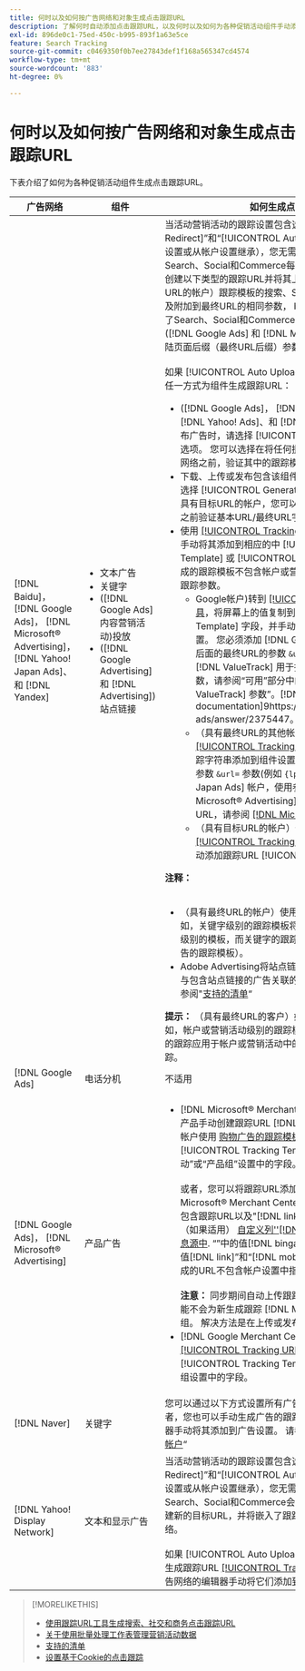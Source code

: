 ```yaml
---
title: 何时以及如何按广告网络和对象生成点击跟踪URL
description: 了解何时自动添加点击跟踪URL，以及何时以及如何为各种促销活动组件手动添加它们。
exl-id: 896de0c1-75ed-450c-b995-893f1a63e5ce
feature: Search Tracking
source-git-commit: c0469350f0b7ee27843def1f168a565347cd4574
workflow-type: tm+mt
source-wordcount: '883'
ht-degree: 0%

---
```


# 何时以及如何按广告网络和对象生成点击跟踪URL

下表介绍了如何为各种促销活动组件生成点击跟踪URL。

| 广告网络 | 组件 | 如何生成点击跟踪URL |
| ---- | ---- | ---- |
| [!DNL Baidu]， [!DNL Google Ads]， [!DNL Microsoft® Advertising]， [!DNL Yahoo! Japan Ads]、和 [!DNL Yandex] | <ul><li>文本广告</li><li>关键字</li><li>([!DNL Google Ads] 内容营销活动)投放</li><li>([!DNL Google Advertising] 和 [!DNL Advertising])站点链接</li></ul> | 当活动营销活动的跟踪设置包含选项&quot;[!UICONTROL EF Redirect]”和“[!UICONTROL Auto Upload]“”（在营销活动级别设置或从帐户设置继承），您无需为广告组组件生成跟踪URL。 Search、Social和Commerce每次与广告网络同步时，都会自动创建以下类型的跟踪URL并将其上传到广告网络： a)（具有最终URL的帐户）跟踪模板的搜索、Social和Commerce跟踪参数以及附加到最终URL的相同参数， b)（具有目标URL的帐户）嵌入了Search、Social和Commerce跟踪代码的新目标URL，以及c) ([!DNL Google Ads] 和 [!DNL Microsoft® Advertising] 帐户)登陆页面后缀（最终URL后缀）参数。<br><br>如果 [!UICONTROL Auto Upload] 选项被禁用，则可以通过以下任一方式为组件生成跟踪URL：<ul><li>([!DNL Google Ads]， [!DNL Microsoft® Advertising]， [!DNL Yahoo! Ads]、和 [!DNL Yandex])当您从馈送文件发布广告时，请选择 [!UICONTROL Generate Tracking URLs] 选项。 您可以选择在将任何批量处理工作表文件发布到广告网络之前，验证其中的跟踪模板字段。</li><li>下载、上传或发布包含该组件的批量处理工作表文件时，请选择 [!UICONTROL Generate Tracking URLs] 选项。 对于具有目标URL的帐户，您可以选择在将文件发布到广告网络之前验证基本URL/最终URL字段字段</li><li>使用 [[!UICONTROL Tracking URLs] 工具](/help/search-social-commerce/tools/click-tracking-url-generate.md) 以生成跟踪URL并手动将其添加到相应的中 [!UICONTROL Tracking Template] 或 [!UICONTROL Base URL] 字段。 <b>注意：</b> 您生成的跟踪模板不包含帐户或营销活动设置中指定的任何其他跟踪参数。<ul><li>Google帐户)转到 [[!UICONTROL Tracking URLs] 工具](/help/search-social-commerce/tools/click-tracking-url-generate.md)，将屏幕上的值复制到相应的 [!UICONTROL Tracking Template] 字段，并手动将整个跟踪字符串添加到组件设置。 您必须添加 [!DNL Google Ads] [!DNL ValueTrack] 后面的最终URL的参数 `&url=` 参数(例如 `{lpurl}`)。 对于 [!DNL ValueTrack] 用于指示跟踪模板中最终URL的参数，请参阅“可用”部分中的“仅限跟踪模板”参数 [!DNL ValueTrack] 参数”。[!DNL Google Ads] documentation]9https://support.google.com/google-ads/answer/2375447。</li><li>（具有最终URL的其他帐户）使用生成跟踪URL [[!UICONTROL Tracking URLs] 工具](/help/search-social-commerce/tools/click-tracking-url-generate.md)，并手动将整个跟踪字符串添加到组件设置。 您必须在之后为最终URL添加参数 `&url=` 参数(例如 `{lpurl}`)。 对象 [!DNL Yahoo! Japan Ads] 帐户，使用参数 `{lpurl}`. 对于 [!DNL Microsoft® Advertising] 参数指示跟踪模板中的最终URL，请参阅 [[!DNL Microsoft® Advertising] 文档](https://help.bingads.microsoft.com/#apex/3/en/56799).</li><li>（具有目标URL的帐户）使用生成跟踪URL [[!UICONTROL Tracking URLs] 工具](/help/search-social-commerce/tools/click-tracking-url-generate.md)，并在相应的中手动添加跟踪URL [!UICONTROL Base URL] 字段。</li></ul></li></ul><b>注释：</b><br><br><ul><li>（具有最终URL的帐户）使用最细粒度级别的跟踪模板（例如，关键字级别的跟踪模板将覆盖帐户、营销活动和广告组级别的模板，而关键字的跟踪模板和投放位置将覆盖关联广告的跟踪模板）。</li><li>Adobe Advertising将站点链接的点击量和产生的收入映射到与包含站点链接的广告关联的关键字，而不是单独映射。 请参阅&quot;[支持的清单](/help/search-social-commerce/introduction/supported-inventory.md)“</li></ul><b>提示：</b> （具有最终URL的客户）如果您仅在所需的最高级别（例如，帐户或营销活动级别的跟踪模板）创建跟踪模板，以将相同的跟踪应用于帐户或营销活动中的所有实体，则最易于管理跟踪。 |
| [!DNL Google Ads] | 电话分机 | 不适用 |
| [!DNL Google Ads]， [!DNL Microsoft® Advertising] | 产品广告 | <ul><li>[!DNL Microsoft® Merchant Center] 帐户：为您中的每个产品手动创建跟踪URL [!DNL Microsoft® Merchant Center] 帐户使用 [购物广告的跟踪模板格式](/help/search-social-commerce/tracking/formats-click-tracking-microsoft.md)，并手动将其添加到 [!UICONTROL Tracking Template] “帐户”、“促销活动”或“产品组”设置中的字段。<br><br>或者，您可以将跟踪URL添加到中的产品数据 [!DNL Microsoft® Merchant Center account]. 要实现此目的，请包含跟踪URL以及&quot;[!DNL link]”或“[!DNL mobile_link]”字段（如果适用） [自定义列&#39;&#39;[!DNL bingads_redirect]”在产品信息源中](https://help.ads.microsoft.com/#apex/3/en/51084). “”中的值[!DNL bingads_redirect]”字段替换“”中的值[!DNL link]”和“[!DNL mobile_link]”字段。 使用此方法生成的URL不包含帐户设置中指定的任何跟踪参数。<br><br><b>注意：</b> 同步期间自动上传跟踪的帐户级别和营销活动级别功能不会为新生成跟踪 [!DNL Microsoft® Advertising] 产品组。 解决方法是在上传或发布批量处理工作表时生成跟踪。</li><li>[!DNL Google Merchant Center] 帐户：使用 [[!UICONTROL Tracking URLs] 工具](/help/search-social-commerce/tools/click-tracking-url-generate.md)，并手动将它们添加到 [!UICONTROL Tracking Template] 帐户、营销活动或产品组设置中的字段。</li></ul> |
| [!DNL Naver] | 关键字 | 您可以通过以下方式设置所有广告的点击跟踪 [批量工作表](/help/search-social-commerce/campaign-management/bulksheets/bulksheet-about.md). 或者，您也可以手动生成广告的跟踪URL，并使用广告网络的编辑器手动将其添加到广告设置。 请参阅&quot;[实施 [!DNL Naver] 仅跟踪帐户](/help/search-social-commerce/campaign-management/naver-tracking-only-account-implement.md)“ |
| [!DNL Yahoo! Display Network] | 文本和显示广告 | 当活动营销活动的跟踪设置包含选项&quot;[!UICONTROL EF Redirect]”和“[!UICONTROL Auto Upload]“”（在促销活动级别设置或从帐户设置继承），您无需为广告生成跟踪URL。 Search、Social和Commerce会在每次与广告网络同步时自动创建新的目标URL，并将嵌入了跟踪代码的目标网址上传到广告网络。<br><br>如果 [!UICONTROL Auto Upload] 选项被禁用，然后您可以使用生成跟踪URL [[!UICONTROL Tracking URLs] 工具](/help/search-social-commerce/tools/click-tracking-url-generate.md)，然后使用广告网络的编辑器手动将它们添加到广告设置。 |

>[!MORELIKETHIS]
>
>* [使用跟踪URL工具生成搜索、社交和商务点击跟踪URL](/help/search-social-commerce/tools/click-tracking-url-generate.md)
>* [关于使用批量处理工作表管理营销活动数据](/help/search-social-commerce/campaign-management/bulksheets/bulksheet-about.md)
>* [支持的清单](/help/search-social-commerce/introduction/supported-inventory.md)
>* [设置基于Cookie的点击跟踪](/help/search-social-commerce/tracking/click-tracking-set-up.md)
